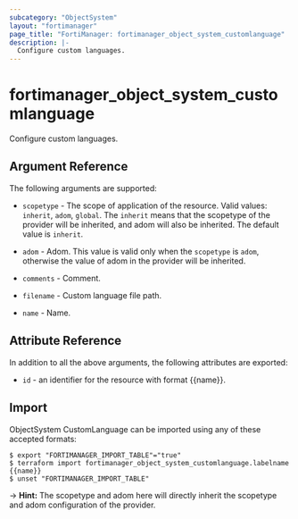 ```yaml
---
subcategory: "ObjectSystem"
layout: "fortimanager"
page_title: "FortiManager: fortimanager_object_system_customlanguage"
description: |-
  Configure custom languages.
---
```


# fortimanager_object_system_customlanguage
Configure custom languages.

## Argument Reference


The following arguments are supported:

* `scopetype` - The scope of application of the resource. Valid values: `inherit`, `adom`, `global`. The `inherit` means that the scopetype of the provider will be inherited, and adom will also be inherited. The default value is `inherit`.
* `adom` - Adom. This value is valid only when the `scopetype` is `adom`, otherwise the value of adom in the provider will be inherited.

* `comments` - Comment.
* `filename` - Custom language file path.
* `name` - Name.


## Attribute Reference

In addition to all the above arguments, the following attributes are exported:
* `id` - an identifier for the resource with format {{name}}.

## Import

ObjectSystem CustomLanguage can be imported using any of these accepted formats:
```
$ export "FORTIMANAGER_IMPORT_TABLE"="true"
$ terraform import fortimanager_object_system_customlanguage.labelname {{name}}
$ unset "FORTIMANAGER_IMPORT_TABLE"
```
-> **Hint:** The scopetype and adom here will directly inherit the scopetype and adom configuration of the provider.
